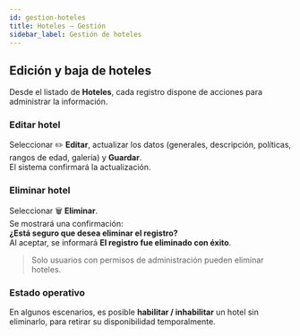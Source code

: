 ```yaml
---
id: gestion-hoteles
title: Hoteles — Gestión
sidebar_label: Gestión de hoteles
---
```


## Edición y baja de hoteles

Desde el listado de **Hoteles**, cada registro dispone de acciones para administrar la información.

### Editar hotel
Seleccionar ✏️ **Editar**, actualizar los datos (generales, descripción, políticas, rangos de edad, galería) y **Guardar**.  
El sistema confirmará la actualización.

### Eliminar hotel
Seleccionar 🗑️ **Eliminar**.  
Se mostrará una confirmación:  
**¿Está seguro que desea eliminar el registro?**  
Al aceptar, se informará **El registro fue eliminado con éxito**.

> Solo usuarios con permisos de administración pueden eliminar hoteles.

### Estado operativo
En algunos escenarios, es posible **habilitar / inhabilitar** un hotel sin eliminarlo, para retirar su disponibilidad temporalmente.

<!-- ![Acciones en Hoteles](/img/hoteles/gestion/acciones.png) -->

